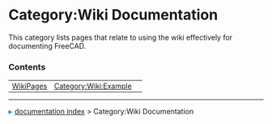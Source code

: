 # Category:Wiki Documentation
This category lists pages that relate to using the wiki effectively for documenting FreeCAD.

### Contents

|     |     |     |
| --- | --- | --- |
| [WikiPages](wiki/WikiPages.md) | [Category:Wiki:Example](wiki/Category_Wiki_Example.md) |



---
![](images/Right_arrow.png) [documentation index](../README.md) > Category:Wiki Documentation
